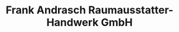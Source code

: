 ---
title: "Frank Andrasch Raumausstatter-Handwerk GmbH"
url: /buehlertal/frank-andrasch-raumausstatter-handwerk-gmbh/
shop: Raumausstattung
---